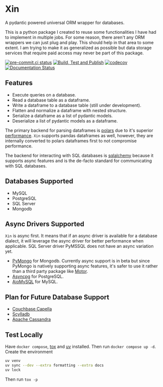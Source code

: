 # Xin

A pydantic powered universal ORM wrapper for databases.

This is a python package I created to reuse some functionalities I have had to implement in multiple jobs. For some reason, there aren't any ORM wrappers we can just plug and play. This should help in that area to some extent. I am trying to make it as generalized as possible but data storage services that require paid access may never be part of this package.

[![pre-commit.ci status](https://results.pre-commit.ci/badge/github/proafxin/xin/develop.svg)](https://results.pre-commit.ci/latest/github/proafxin/xin/develop)
[![Build, Test and Publish](https://github.com/proafxin/xin/actions/workflows/cicd.yaml/badge.svg)](https://github.com/proafxin/xin/actions/workflows/cicd.yaml)
[![codecov](https://codecov.io/gh/proafxin/xin/graph/badge.svg?token=p2cOg8tQMb)](https://codecov.io/gh/proafxin/xin)
[![Documentation Status](https://readthedocs.org/projects/xin/badge/?version=latest)](https://xin.readthedocs.io/en/latest/?badge=latest)

## Features

* Execute queries on a database.
* Read a database table as a dataframe.
* Write a dataframe to a database table (still under development).
* Flatten and normalize a dataframe with nested structure.
* Serialize a dataframe as a list of pydantic models.
* Deserialize a list of pydantic models as a dataframe.

The primary backend for parsing dataframes is [polars](https://pola.rs/) due to it's superior [performance](https://pola.rs/_astro/perf-illustration.jHjw6PiD_165TDG.svg). `Xin` supports pandas dataframes as well, however, they are internally converted to polars dataframes first to not compromise performance.

The backend  for interacting with SQL databases is [sqlalchemy](https://www.sqlalchemy.org/) because it supports async features and is the de-facto standard for communicating with SQL databases.

## Databases Supported

* MySQL
* PostgreSQL
* SQL Server
* Mongodb

## Async Drivers Supported

`Xin` is async first. It means that if an async driver is available for a database dialect, it will leverage the async driver for better performance when  applicable. SQL Server driver PyMSSQL does not have an async variation yet.

* [PyMongo](https://pymongo.readthedocs.io/en/stable/index.html) for Mongodb. Currently async support is in beta but since PyMongo is natively supporting async features, it's safer to use it rather than a third party package like [Motor](https://motor.readthedocs.io/en/stable/index.html).
* [Asyncpg](https://magicstack.github.io/asyncpg/current/) for PostgreSQL.
* [AioMySQL](https://aiomysql.readthedocs.io/en/stable/) for MySQL.

## Plan for Future Database Support

* [Couchbase Capella](https://www.couchbase.com/products/capella/)
* [Scylladb](https://www.scylladb.com/)
* [Apache Cassandra](https://cassandra.apache.org/_/index.html)

## Test Locally

Have `docker compose`, [tox](https://tox.wiki/en/4.25.0/) and [uv](https://docs.astral.sh/uv/getting-started/installation/) installed. Then run `docker compose up -d`. Create the environment

```bash
uv venv
uv sync --dev --extra formatting --extra docs
uv lock
```

Then run `tox -p`
